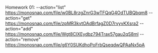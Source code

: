 Homework 01:
--action="list" https://monosnap.com/file/w0BL8rzgZnrG3wTFQqG4OdTUBQbqm8
--action="get" https://monosnap.com/file/zpMR3kvtOAdBrfagZ0D7rvyvKXsra2
--action="add" https://monosnap.com/file/Wgt8ClXEydbz794Trax57gau2qS8ml
--action="remove" https://monosnap.com/file/g6Y0SUKdhoPoFrbQseqdwQPAaNx5pA
